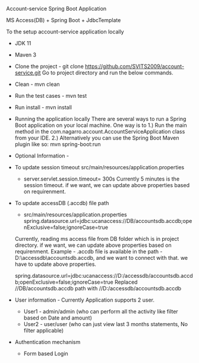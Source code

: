 Account-service Spring Boot Application

MS Access(DB) + Spring Boot + JdbcTemplate

To the setup account-service application locally
* JDK 11
* Maven 3

* Clone the project - git clone https://github.com/SVITS2009/account-service.git
  Go to project directory and run the below commands.

* Clean - mvn clean
* Run the test cases - mvn test
* Run install - mvn install

* Running the application locally
  There are several ways to run a Spring Boot application on your local machine. One way is to
  1.) Run the main method in the com.nagarro.account.AccountServiceApplication class from your IDE.
  2.) Alternatively you can use the Spring Boot Maven plugin like so:
      mvn spring-boot:run

* Optional Information -

- To update session timeout
  src/main/resources/application.properties
    * server.servlet.session.timeout= 300s
      Currently 5 minutes is the session timeout. if we want, we can update above properties based on requirenment.

- To update accessDB (.accdb) file path
    * src/main/resources/application.properties
      spring.datasource.url=jdbc:ucanaccess://DB/accountsdb.accdb;openExclusive=false;ignoreCase=true

  Currently, reading ms access file from DB folder which is in project directory. if we want, we can update above properties based on requirenment.
  Example - .accdb file is available in the path - D:\accessdb\accountsdb.accdb, and we want to connect with that. we have to update above properties.

  spring.datasource.url=jdbc:ucanaccess://D:/accessdb/accountsdb.accdb;openExclusive=false;ignoreCase=true
  Replaced //DB/accountsdb.accdb path with //D:/accessdb/accountsdb.accdb

- User information -
  Currently Application supports 2 user.
    * User1 - admin/admin (who can perform all the activity like filter based on Date and amount)
    * User2 - user/user (who can just view last 3 months statements, No filter applicable)

- Authentication mechanism
    * Form based Login
  
    




